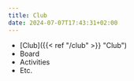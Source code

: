 ```yaml
---
title: Club
date: 2024-07-07T17:43:31+02:00
---
```


- [Club]({{< ref "/club" >}} "Club")
- Board
- Activities
- Etc.